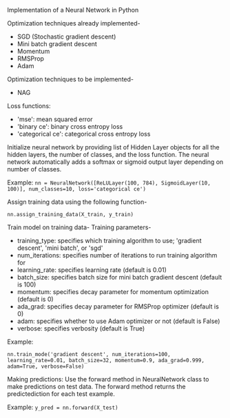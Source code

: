 Implementation of a Neural Network in Python

Optimization techniques already implemented-
- SGD (Stochastic gradient descent)
- Mini batch gradient descent
- Momentum
- RMSProp
- Adam

Optimization techniques to be implemented-
- NAG

Loss functions:
- 'mse': mean squared error
- 'binary ce': binary cross entropy loss
- 'categorical ce': categorical cross entropy loss

Initialize neural network by providing list of Hidden Layer objects for all the hidden layers, the number of classes, and the loss function. The neural network automatically adds a softmax or sigmoid output layer depending on number of classes.

Example:
```nn = NeuralNetwork([ReLULayer(100, 784), SigmoidLayer(10, 100)], num_classes=10, loss='categorical ce')```

Assign training data using the following function-

```nn.assign_training_data(X_train, y_train)```

Train model on training data-
Training parameters-
- training_type: specifies which training algorithm to use; 'gradient descent', 'mini batch', or 'sgd'
- num_iterations: specifies number of iterations to run training algorithm for
- learning_rate: specifies learning rate (default is 0.01)
- batch_size: specifies batch size for mini batch gradient descent (default is 100)
- momentum: specifies decay parameter for momentum optimization (default is 0)
- ada_grad: specifies decay parameter for RMSProp optimizer (default is 0)
- adam: specifies whether to use Adam optimizer or not (default is False)
- verbose: specifies verbosity (default is True)

Example:

```nn.train_mode('gradient descent', num_iterations=100, learning_rate=0.01, batch_size=32, momentum=0.9, ada_grad=0.999, adam=True, verbose=False)```

Making predictions: Use the forward method in NeuralNetwork class to make predictions on test data. The forward method returns the predictediction for each test example.

Example:
```y_pred = nn.forward(X_test)```
